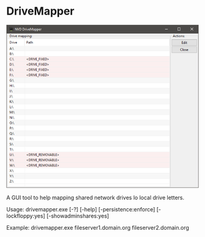 # DriveMapper

![Screenshot](screenshot.png)

A GUI tool to help mapping shared network drives lo local drive letters.

Usage: drivemapper.exe <ServerNamesToMapDrivesFromSeparatedBySpace> [-?] [-help] [-persistence:enforce] [-lockfloppy:yes] [-showadminshares:yes]

Example: drivemapper.exe fileserver1.domain.org fileserver2.domain.org
